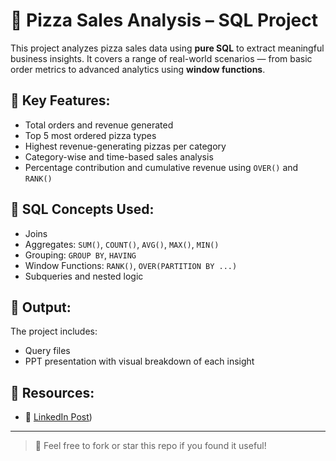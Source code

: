 # 🍕 Pizza Sales Analysis – SQL Project

This project analyzes pizza sales data using **pure SQL** to extract meaningful business insights. It covers a range of real-world scenarios — from basic order metrics to advanced analytics using **window functions**.

## 📌 Key Features:
- Total orders and revenue generated  
- Top 5 most ordered pizza types  
- Highest revenue-generating pizzas per category  
- Category-wise and time-based sales analysis  
- Percentage contribution and cumulative revenue using `OVER()` and `RANK()`

## 🧠 SQL Concepts Used:
- Joins  
- Aggregates: `SUM()`, `COUNT()`, `AVG()`, `MAX()`, `MIN()`  
- Grouping: `GROUP BY`, `HAVING`  
- Window Functions: `RANK()`, `OVER(PARTITION BY ...)`  
- Subqueries and nested logic  

## 📂 Output:
The project includes:
- Query files  
- PPT presentation with visual breakdown of each insight

## 📎 Resources:
- 💼 [LinkedIn Post](https://www.linkedin.com/in/khumeshsonkar2003/)) 

---

> 🔗 Feel free to fork or star this repo if you found it useful!
